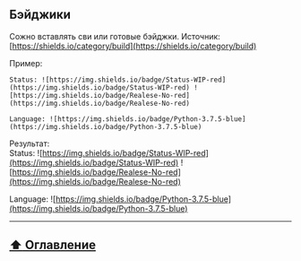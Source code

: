 ## Бэйджики

Сожно вставлять сви или готовые бэйджки.
Источник: [https://shields.io/category/build](https://shields.io/category/build)

Пример:
```
Status: ![https://img.shields.io/badge/Status-WIP-red](https://img.shields.io/badge/Status-WIP-red) ![https://img.shields.io/badge/Realese-No-red](https://img.shields.io/badge/Realese-No-red)

Language: ![https://img.shields.io/badge/Python-3.7.5-blue](https://img.shields.io/badge/Python-3.7.5-blue)
```

Результат:  
Status: ![https://img.shields.io/badge/Status-WIP-red](https://img.shields.io/badge/Status-WIP-red) ![https://img.shields.io/badge/Realese-No-red](https://img.shields.io/badge/Realese-No-red)

Language: ![https://img.shields.io/badge/Python-3.7.5-blue](https://img.shields.io/badge/Python-3.7.5-blue)

____

## [:arrow_up:  Оглавление](https://github.com/BaturinSS/manual-README.md/blob/main/README.md#оглавление)
